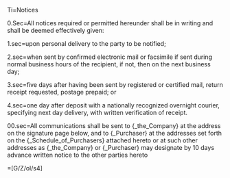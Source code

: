 Ti=Notices

0.Sec=All notices required or permitted hereunder shall be in writing and shall be deemed effectively given:

1.sec=upon personal delivery to the party to be notified;

2.sec=when sent by confirmed electronic mail or facsimile if sent during normal business hours of the recipient, if not, then on the next business day;

3.sec=five days after having been sent by registered or certified mail, return receipt requested, postage prepaid; or

4.sec=one day after deposit with a nationally recognized overnight courier, specifying next day delivery, with written verification of receipt.

00.sec=All communications shall be sent to {_the_Company} at the address on the signature page below, and to {_Purchaser} at the addresses set forth on the {_Schedule_of_Purchasers} attached hereto or at such other addresses as {_the_Company} or {_Purchaser} may designate by 10 days advance written notice to the other parties hereto

=[G/Z/ol/s4]
